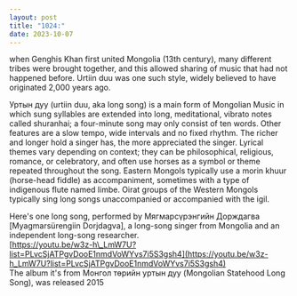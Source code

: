 ```yaml
---
layout: post
title: "1024:"
date: 2023-10-07
---
```


when Genghis Khan first united Mongolia (13th century), many different tribes were brought together, and this allowed sharing of music that had not happened before. Urtiin duu was one such style, widely believed to have originated 2,000 years ago.    

Уртын дуу (urtiin duu, aka long song) is a main form of Mongolian Music in which sung syllables are extended into long, meditational, vibrato notes called shuranhai; a four-minute song may only consist of ten words. Other features are a slow tempo, wide intervals and no fixed rhythm. The richer and longer hold a singer has, the more appreciated the singer. Lyrical themes vary depending on context; they can be philosophical, religious, romance, or celebratory, and often use horses as a symbol or theme repeated throughout the song. Eastern Mongols typically use a morin khuur (horse-head fiddle) as accompaniment, sometimes with a type of indigenous flute named limbe. Oirat groups of the Western Mongols typically sing long songs unaccompanied or accompanied with the igil.

Here's one long song, performed by Мягмарсүрэнгийн Дорждагва \[Myagmarsürengiin Dorjdagva\], a long-song singer from Mongolia and an independent long-song researcher.  
[https://youtu.be/w3z-h\_LmW7U?list=PLvcSjATPgvDooE1nmdVoWYvs7i5S3gsh4](https://youtu.be/w3z-h_LmW7U?list=PLvcSjATPgvDooE1nmdVoWYvs7i5S3gsh4)  
The album it's from Монгол төрийн уртын дуу (Mongolian Statehood Long Song), was released 2015
